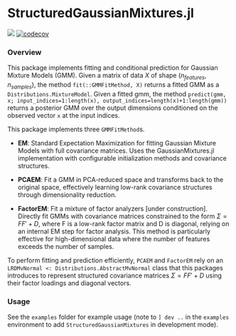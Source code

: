 # StructuredGaussianMixtures.jl

[![](https://img.shields.io/badge/docs-dev-blue.svg)](https://sisl.github.io/StructuredGaussianMixtures.jl/dev)
[![codecov](https://codecov.io/gh/sisl/StructuredGaussianMixtures.jl/branch/main/graph/badge.svg)](https://app.codecov.io/gh/sisl/StructuredGaussianMixtures.jl)



### Overview

This package implements fitting and conditional prediction for Gaussian Mixture Models (GMM). Given a matrix of data $X$ of shape $(n_{features}, n_{samples})$, the method `fit(::GMMFitMethod, X)` returns a fitted GMM as a `Distributions.MixtureModel`. Given a fitted gmm, the method `predict(gmm, x; input_indices=1:length(x), output_indices=length(x)+1:length(gmm))` returns a posterior GMM over the output dimensions conditioned on the observed vector `x` at the input indices.

This package implements three `GMMFitMethod`s.

- **EM**: Standard Expectation Maximization for fitting Gaussian Mixture Models with full covariance matrices. Uses the GaussianMixtures.jl implementation with configurable initialization methods and covariance structures.

- **PCAEM**: Fit a GMM in PCA-reduced space and transforms back to the original space, effectively learning low-rank covariance structures through dimensionality reduction. 

- **FactorEM**: Fit a mixture of factor analyzers [under construction]. Directly fit GMMs with covariance matrices constrained to the form $Σ = FF' + D$, where F is a low-rank factor matrix and D is diagonal, relying on an internal EM step for factor analysis. This method is particularly effective for high-dimensional data where the number of features exceeds the number of samples.

To perform fitting and prediction efficiently, `PCAEM` and `FactorEM` rely on an `LRDMvNormal <: Distributions.AbstractMvNormal` class that this packages introduces to represent structured covariance matrices $Σ = FF' + D$ using their factor loadings and diagonal vectors.

### Usage

See the `examples` folder for example usage (note to  `] dev ..` in the `examples` environment to add `StructuredGaussianMixtures` in development mode).